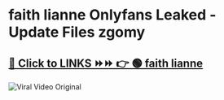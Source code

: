 
 # faith lianne Onlyfans Leaked - Update Files zgomy

## <h2><a href="https://clipsfans.com/faith_lianne&ref=git">🔗 Click to LINKS ⏩⏩ 👉 🟢 faith lianne </a></h2>

<a href="https://clipsfans.com/faith_lianne&ref=git" rel="nofollow" data-target="animated-image.originalLink"><img src="https://i.ibb.co.com/xMMVF88/686577567.gif" alt="Viral Video Original" style="max-width: 100%; display: inline-block;" data-target="animated-image.originalImage"></a>


